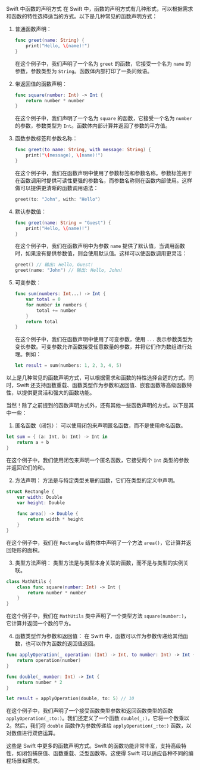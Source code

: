 Swift 中函数的声明方式
在 Swift 中，函数的声明方式有几种形式，可以根据需求和函数的特性选择适当的方式。以下是几种常见的函数声明方式：

1. 普通函数声明：
   ```swift
   func greet(name: String) {
       print("Hello, \(name)!")
   }
   ```
   在这个例子中，我们声明了一个名为 `greet` 的函数，它接受一个名为 `name` 的参数，参数类型为 `String`。函数体内部打印了一条问候语。

2. 带返回值的函数声明：
   ```swift
   func square(number: Int) -> Int {
       return number * number
   }
   ```
   在这个例子中，我们声明了一个名为 `square` 的函数，它接受一个名为 `number` 的参数，参数类型为 `Int`。函数体内部计算并返回了参数的平方值。

3. 函数参数标签和参数名称：
   ```swift
   func greet(to name: String, with message: String) {
       print("\(message), \(name)!")
   }
   ```
   在这个例子中，我们在函数声明中使用了参数标签和参数名称。参数标签用于在函数调用时提供可读性更强的参数名，而参数名称则在函数内部使用。这样做可以提供更清晰的函数调用语法：
   ```swift
   greet(to: "John", with: "Hello")
   ```

4. 默认参数值：
   ```swift
   func greet(name: String = "Guest") {
       print("Hello, \(name)!")
   }
   ```
   在这个例子中，我们在函数声明中为参数 `name` 提供了默认值，当调用函数时，如果没有提供参数值，则会使用默认值。这样可以使函数调用更灵活：
   ```swift
   greet() // 输出: Hello, Guest!
   greet(name: "John") // 输出: Hello, John!
   ```

5. 可变参数：
   ```swift
   func sum(numbers: Int...) -> Int {
       var total = 0
       for number in numbers {
           total += number
       }
       return total
   }
   ```
   在这个例子中，我们在函数声明中使用了可变参数，使用 `...` 表示参数类型为变长参数。可变参数允许函数接受任意数量的参数，并将它们作为数组进行处理。例如：
   ```swift
   let result = sum(numbers: 1, 2, 3, 4, 5)
   ```

以上是几种常见的函数声明方式，可以根据需求和函数的特性选择合适的方式。同时，Swift 还支持函数重载、函数类型作为参数和返回值、嵌套函数等高级函数特性，以提供更灵活和强大的函数功能。

当然！除了之前提到的函数声明方式外，还有其他一些函数声明的方式。以下是其中一些：

1. 匿名函数（闭包）：
可以使用闭包来声明匿名函数，而不是使用命名函数。
```swift
let sum = { (a: Int, b: Int) -> Int in
    return a + b
}
```
在这个例子中，我们使用闭包来声明一个匿名函数，它接受两个 `Int` 类型的参数并返回它们的和。

2. 方法声明：
方法是与特定类型关联的函数，它们在类型的定义中声明。
```swift
struct Rectangle {
    var width: Double
    var height: Double
    
    func area() -> Double {
        return width * height
    }
}
```
在这个例子中，我们在 `Rectangle` 结构体中声明了一个方法 `area()`，它计算并返回矩形的面积。

3. 类型方法声明：
类型方法是与类型本身关联的函数，而不是与类型的实例关联。
```swift
class MathUtils {
    class func square(number: Int) -> Int {
        return number * number
    }
}
```
在这个例子中，我们在 `MathUtils` 类中声明了一个类型方法 `square(number:)`，它计算并返回一个数的平方。

4. 函数类型作为参数和返回值：
在 Swift 中，函数可以作为参数传递给其他函数，也可以作为函数的返回值返回。
```swift
func applyOperation(_ operation: (Int) -> Int, to number: Int) -> Int {
    return operation(number)
}

func double(_ number: Int) -> Int {
    return number * 2
}

let result = applyOperation(double, to: 5) // 10
```
在这个例子中，我们声明了一个接受函数类型参数和返回函数类型的函数 `applyOperation(_:to:)`。我们还定义了一个函数 `double(_:)`，它将一个数乘以 2。然后，我们将 `double` 函数作为参数传递给 `applyOperation(_:to:)` 函数，以对数值进行双倍运算。

这些是 Swift 中更多的函数声明方式。Swift 的函数功能非常丰富，支持高级特性，如闭包捕获值、函数重载、泛型函数等。这使得 Swift 可以适应各种不同的编程场景和需求。